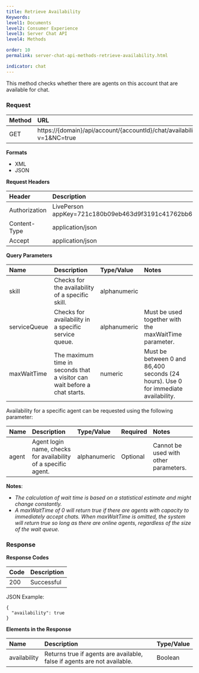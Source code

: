```yaml
---
title: Retrieve Availability
Keywords:
level1: Documents
level2: Consumer Experience
level3: Server Chat API
level4: Methods

order: 10
permalink: server-chat-api-methods-retrieve-availability.html

indicator: chat
---
```


This method checks whether there are agents on this account that are available for chat.

### Request

| Method | URL  |
| :--- | :--- |
| GET | https://{domain}/api/account/{accountId}/chat/availability?v=1&NC=true |

**Formats**

- XML
- JSON

**Request Headers**

| Header | Description |
| :--- | :--- |
| Authorization | LivePerson appKey=721c180b09eb463d9f3191c41762bb68 |
| Content-Type | application/json |
| Accept | application/json |

**Query Parameters**

| Name	| Description | Type/Value | Notes |
| :--- | :--- | :--- | :--- |
| skill | Checks for the availability of a specific skill. | alphanumeric | |
| serviceQueue | Checks for availability in a specific service queue. | alphanumeric | Must be used together with the maxWaitTime parameter. | 
| maxWaitTime | The maximum time in seconds that a visitor can wait before a chat starts. | numeric | Must be between 0 and 86,400 seconds (24 hours). Use 0 for immediate availability. |
 
Availability for a specific agent can be requested using the following parameter:

| Name	| Description | Type/Value | Required | Notes |
| :--- | :--- | :--- | :--- | :--- |
| agent | Agent login name, checks for availability of a specific agent. | alphanumeric | Optional| Cannot be used with other parameters. |
  
**Notes**:

- *The calculation of wait time is based on a statistical estimate and might change constantly.*
- *A maxWaitTime of 0 will return true if there are agents with capacity to immediately accept chats. When maxWaitTime is omitted, the system will return true so long as there are online agents, regardless of the size of the wait queue.*
 
### Response

**Response Codes**

| Code | Description |
| :--- | :--- |
| 200 | Successful |

JSON Example:

    {
      "availability": true
    }

**Elements in the Response**

| Name	| Description | Type/Value | 
| :--- | :--- | :--- | 
| availability | Returns true if agents are available, false if agents are not available.	| Boolean |
 
